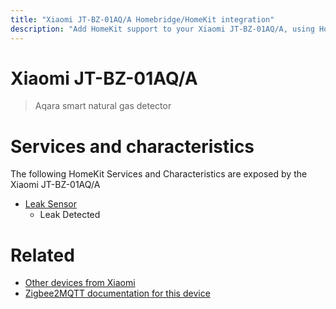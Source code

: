 ```yaml
---
title: "Xiaomi JT-BZ-01AQ/A Homebridge/HomeKit integration"
description: "Add HomeKit support to your Xiaomi JT-BZ-01AQ/A, using Homebridge, Zigbee2MQTT and homebridge-z2m."
---
```

<!---
This file has been GENERATED using src/docgen/docgen.ts
DO NOT EDIT THIS FILE MANUALLY!
-->
# Xiaomi JT-BZ-01AQ/A
> Aqara smart natural gas detector


# Services and characteristics
The following HomeKit Services and Characteristics are exposed by
the Xiaomi JT-BZ-01AQ/A

* [Leak Sensor](../../sensors.md)
  * Leak Detected


# Related
* [Other devices from Xiaomi](../index.md#xiaomi)
* [Zigbee2MQTT documentation for this device](https://www.zigbee2mqtt.io/devices/JT-BZ-01AQ_A.html)